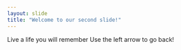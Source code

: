 ```yaml
---
layout: slide
title: "Welcome to our second slide!"
---
```

Live a life you will remember
Use the left arrow to go back!
